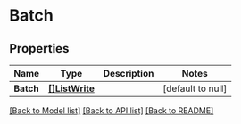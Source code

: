 # Batch

## Properties
Name | Type | Description | Notes
------------ | ------------- | ------------- | -------------
**Batch** | [**[]ListWrite**](list_write.md) |  | [default to null]

[[Back to Model list]](../README.md#documentation-for-models) [[Back to API list]](../README.md#documentation-for-api-endpoints) [[Back to README]](../README.md)

